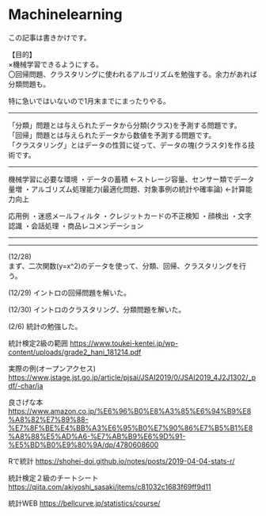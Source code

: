 # Machinelearning

この記事は書きかけです。

【目的】  
×機械学習できるようにする。  
〇回帰問題、クラスタリングに使われるアルゴリズムを勉強する。余力があれば分類問題も。    


特に急いではいないので1月末までにまったりやる。


--------------------------------------------------
「分類」問題とは与えられたデータから分類(クラス)を予測する問題です。  
「回帰」問題とは与えられたデータから数値を予測する問題です。  
「クラスタリング」とはデータの性質に従って、データの塊(クラスタ)を作る技術です。  


--------------------------------------------------
機械学習に必要な環境
・データの蓄積   ←ストレージ容量、センサー類でデータ量増
・アルゴリズム処理能力(最適化問題、対象事例の統計や確率論)   ←計算能力向上

応用例
・迷惑メールフィルタ
・クレジットカードの不正検知
・顔検出
・文字認識
・会話処理
・商品レコメンデーション

--------------------------------------------------


--------------------------------------------------

(12/28)  
まず、二次関数(y=x^2)のデータを使って、分類、回帰、クラスタリングを行う。

(12/29)
イントロの回帰問題を解いた。

(12/30)
イントロのクラスタリング、分類問題を解いた。

(2/6)
統計の勉強した。

統計検定2級の範囲
https://www.toukei-kentei.jp/wp-content/uploads/grade2_hani_181214.pdf

実際の例(オープンアクセス)
https://www.jstage.jst.go.jp/article/pjsai/JSAI2019/0/JSAI2019_4J2J1302/_pdf/-char/ja

良さげな本
https://www.amazon.co.jp/%E6%96%B0%E8%A3%85%E6%94%B9%E8%A8%82%E7%89%88-%E7%8F%BE%E4%BB%A3%E6%95%B0%E7%90%86%E7%B5%B1%E8%A8%88%E5%AD%A6-%E7%AB%B9%E6%9D%91-%E5%BD%B0%E9%80%9A/dp/4780608600

Rで統計
https://shohei-doi.github.io/notes/posts/2019-04-04-stats-r/

統計検定２級のチートシート
https://qiita.com/akiyoshi_sasaki/items/c81032c1683f69ff9d11

統計WEB
https://bellcurve.jp/statistics/course/
